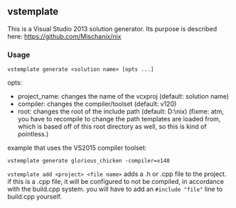 ## vstemplate

This is a Visual Studio 2013 solution generator.  Its purpose is described here:
<https://github.com/Mischanix/nix>

### Usage

```
vstemplate generate <solution name> [opts ...]
```
opts:
- project_name: changes the name of the vcxproj (default: solution name)
- compiler: changes the compiler/toolset (default: v120)
- root: changes the root of the include path (default: D:\nix) (fixme: atm, you
  have to recompile to change the path templates are loaded from, which is based
  off of this root directory as well, so this is kind of pointless.)

example that uses the VS2015 compiler toolset:
```
vstemplate generate glorious_chicken -compiler=v140
```

```vstemplate add <project> <file name>```
adds a .h or .cpp file to the project.  if this is a .cpp file, it will be
configured to not be compiled, in accordance with the build.cpp system.  you
will have to add an `#include "file"` line to build.cpp yourself.

